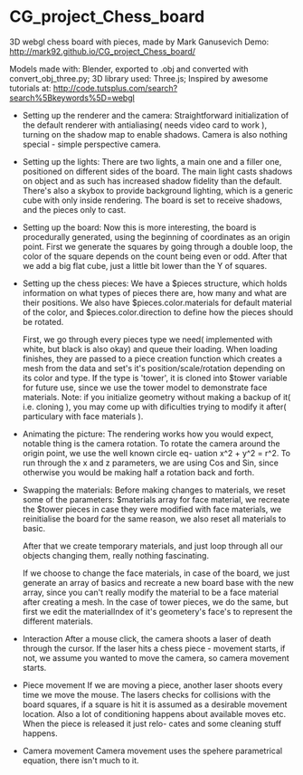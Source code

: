 CG_project_Chess_board
======================

3D webgl chess board with pieces, made by Mark Ganusevich
Demo: http://mark92.github.io/CG_project_Chess_board/

Models made with: Blender, exported to .obj and converted
with convert_obj_three.py; 
3D library used: Three.js; 
Inspired by awesome tutorials at: http://code.tutsplus.com/search?search%5Bkeywords%5D=webgl

* Setting up the renderer and the camera:
Straightforward initialization of the default renderer with
antialiasing( needs video card to work ), turning on the shadow map to
enable shadows. Camera is also nothing special - simple perspective camera.

* Setting up the lights:
There are two lights, a main one and a filler one, positioned on different
sides of the board. The main light casts shadows on object and as such has
increased shadow fidelity than the default. There's also a skybox to provide
background lighting, which is a generic cube with only inside rendering. The
board is set to receive shadows, and the pieces only to cast.

* Setting up the board:
Now this is more interesting, the board is procedurally generated, using the
beginning of coordinates as an origin point. First we generate the squares by
going through a double loop, the color of the square depends on the count
being even or odd. After that we add a big flat cube, just a little bit lower
than the Y of squares.

* Setting up the chess pieces:
We have a $pieces structure, which holds information on what types of pieces
there are, how many and what are their positions. We also have
$pieces.color.materials for default material of the color, and
$pieces.color.direction to define how the pieces should be rotated.

  First, we go through every pieces type we need( implemented with white, but
black is also okay) and queue their loading. When loading finishes, they are
passed to a piece creation function which creates a mesh from the data and
set's it's position/scale/rotation depending on its color and type. If the
type is 'tower', it is cloned into $tower variable for future use, since we
use the tower model to demonstrate face materials. Note: if you initialize
geometry without making a backup of it( i.e. cloning ), you may come up with
dificulties trying to modify it after( particulary with face materials ).

* Animating the picture:
The rendering works how you would expect, notable thing is the camera rotation.
To rotate the camera around the origin point, we use the well known circle eq-
uation x^2 + y^2 = r^2. To run through the x and z parameters, we are using Cos
and Sin, since otherwise you would be making half a rotation back and forth.

* Swapping the materials:
Before making changes to materials, we reset some of the parameters:
$materials array for face material, we recreate the $tower pieces in
case they were modified with face materials, we reinitialise the board for the
same reason, we also reset all materials to basic.

  After that we create temporary materials, and just loop through all our
objects changing them, really nothing fascinating.

  If we choose to change the face materials, in case of the board, we just
generate an array of basics and recreate a new board base with the new array,
since you can't really modify the material to be a face material after
creating a mesh. In the case of tower pieces, we do the same, but first we
edit the materialIndex of it's geometery's face's to represent the different
materials. 

* Interaction
After a mouse click, the camera shoots a laser of death through the cursor.
If the laser hits a chess piece - movement starts, if not, we assume you
wanted to move the camera, so camera movement starts.

* Piece movement
If we are moving a piece, another laser shoots every time we move the mouse.
The lasers checks for collisions with the board squares, if a square is hit
it is assumed as a desirable movement location. Also a lot of conditioning
happens about available moves etc. When the piece is released it just relo-
cates and some cleaning stuff happens.

* Camera movement
Camera movement uses the spehere parametrical equation, there isn't much to it.
